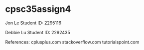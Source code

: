 # cpsc35assign4

Jon Le
Student ID: 2295116 

Debbie Lu 
Student ID: 2292435

References:
cplusplus.com
stackoverflow.com
tutorialspoint.com
